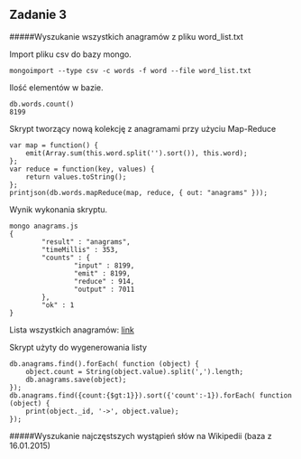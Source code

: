 ## Zadanie 3 

#####Wyszukanie wszystkich anagramów z pliku word_list.txt

Import pliku csv do bazy mongo.
```
mongoimport --type csv -c words -f word --file word_list.txt
```
Ilość elementów w bazie.
```
db.words.count()
8199
```
Skrypt tworzący nową kolekcję z anagramami przy użyciu Map-Reduce
```
var map = function() {
    emit(Array.sum(this.word.split('').sort()), this.word);
};
var reduce = function(key, values) {
    return values.toString();
};
printjson(db.words.mapReduce(map, reduce, { out: "anagrams" }));
```
Wynik wykonania skryptu.
```
mongo anagrams.js
{
        "result" : "anagrams",
        "timeMillis" : 353,
        "counts" : {
                "input" : 8199,
                "emit" : 8199,
                "reduce" : 914,
                "output" : 7011
        },
        "ok" : 1
}
```
Lista wszystkich anagramów:
[link](/zad3/anagrams.txt)  

Skrypt użyty do wygenerowania listy
```
db.anagrams.find().forEach( function (object) {
	object.count = String(object.value).split(',').length;
    db.anagrams.save(object);
});
db.anagrams.find({count:{$gt:1}}).sort({'count':-1}).forEach( function (object) {
	print(object._id, '->', object.value);
});
```

#####Wyszukanie najczęstszych wystąpień słów na Wikipedii (baza z 16.01.2015)

